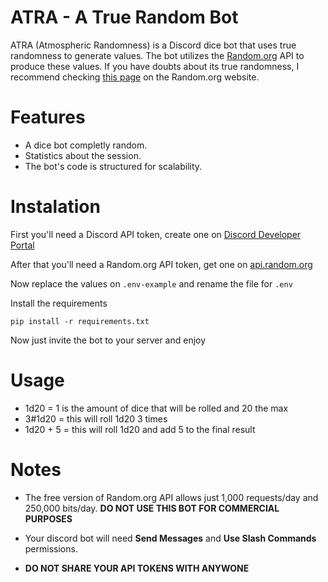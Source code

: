 # ATRA - A True Random Bot

ATRA (Atmospheric Randomness) is a Discord dice bot that uses true randomness to generate values. The bot utilizes the [Random.org](https://www.random.org) API to produce these values. If you have doubts about its true randomness, I recommend checking [this page](https://www.random.org/randomness/) on the Random.org website.

# Features

- A dice bot completly random.
- Statistics about the session.
- The bot's code is structured for scalability.

# Instalation

First you'll need a Discord API token, create one on [Discord Developer Portal](https://discord.com/developers/applications)

After that you'll need a Random.org API token, get one on [api.random.org](https://api.random.org/dashboard)

Now replace the values on `.env-example` and rename the file for `.env`

Install the requirements 
```
pip install -r requirements.txt
```
Now just invite the bot to your server and enjoy

# Usage

- 1d20 = 1 is the amount of dice that will be rolled and 20 the max
- 3#1d20 = this will roll 1d20 3 times
- 1d20 + 5 = this will roll 1d20 and add 5 to the final result

# Notes

- The free version of Random.org API allows just 1,000 requests/day and 250,000 bits/day. **DO NOT USE THIS BOT FOR COMMERCIAL PURPOSES**

- Your discord bot will need **Send Messages** and **Use Slash Commands** permissions.

- **DO NOT SHARE YOUR API TOKENS WITH ANYWONE**
